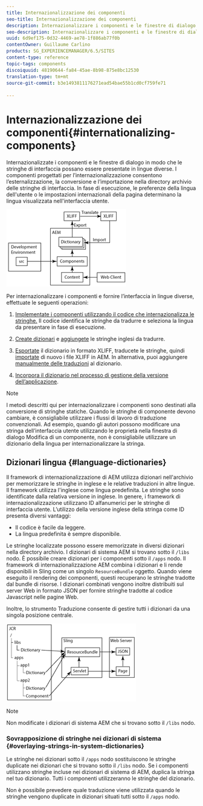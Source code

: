 ```yaml
---
title: Internazionalizzazione dei componenti
seo-title: Internazionalizzazione dei componenti
description: Internazionalizzare i componenti e le finestre di dialogo in modo che le stringhe di interfaccia possano essere presentate in lingue diverse
seo-description: Internazionalizzare i componenti e le finestre di dialogo in modo che le stringhe di interfaccia possano essere presentate in lingue diverse
uuid: 6d9ef175-0d32-4469-ae78-1f886ab77f0b
contentOwner: Guillaume Carlino
products: SG_EXPERIENCEMANAGER/6.5/SITES
content-type: reference
topic-tags: components
discoiquuid: 48190644-fa84-45ae-8b98-875e8bc12530
translation-type: tm+mt
source-git-commit: b3e1493811176271ead54bae55b1cd0cf759fe71

---
```



# Internazionalizzazione dei componenti{#internationalizing-components}

Internazionalizzate i componenti e le finestre di dialogo in modo che le stringhe di interfaccia possano essere presentate in lingue diverse. I componenti progettati per l’internazionalizzazione consentono l’esternalizzazione, la conversione e l’importazione nella directory archivio delle stringhe di interfaccia. In fase di esecuzione, le preferenze della lingua dell&#39;utente o le impostazioni internazionali della pagina determinano la lingua visualizzata nell&#39;interfaccia utente.

![chlimage_1-9](assets/chlimage_1-9a.png)

Per internazionalizzare i componenti e fornire l’interfaccia in lingue diverse, effettuate le seguenti operazioni:

1. [Implementate i componenti utilizzando il codice che internazionalizza le stringhe.](/help/sites-developing/i18n-dev.md) Il codice identifica le stringhe da tradurre e seleziona la lingua da presentare in fase di esecuzione.
1. [Create dizionari](/help/sites-developing/i18n-translator.md#creating-a-dictionary) e [aggiungete](/help/sites-developing/i18n-translator.md#adding-changing-and-removing-strings) le stringhe inglesi da tradurre.

1. [Esportate](/help/sites-developing/i18n-translator.md#exporting-a-dictionary) il dizionario in formato XLIFF, traducete le stringhe, quindi [importate](/help/sites-developing/i18n-translator.md#importing-a-dictionary) di nuovo i file XLIFF in AEM. In alternativa, puoi aggiungere [manualmente delle traduzioni](/help/sites-developing/i18n-translator.md#editing-translated-strings) al dizionario.

1. [Incorpora il dizionario nel processo di gestione della versione dell’applicazione](/help/sites-developing/i18n-translator.md#publishing-dictionaries).

>[!NOTE]
>
>I metodi descritti qui per internazionalizzare i componenti sono destinati alla conversione di stringhe statiche. Quando le stringhe di componente devono cambiare, è consigliabile utilizzare i flussi di lavoro di traduzione convenzionali. Ad esempio, quando gli autori possono modificare una stringa dell’interfaccia utente utilizzando le proprietà nella finestra di dialogo Modifica di un componente, non è consigliabile utilizzare un dizionario della lingua per internazionalizzare la stringa.

## Dizionari lingua {#language-dictionaries}

Il framework di internazionalizzazione di AEM utilizza dizionari nell&#39;archivio per memorizzare le stringhe in inglese e le relative traduzioni in altre lingue. Il framework utilizza l&#39;inglese come lingua predefinita. Le stringhe sono identificate dalla relativa versione in inglese. In genere, i framework di internazionalizzazione utilizzano ID alfanumerici per le stringhe di interfaccia utente. L’utilizzo della versione inglese della stringa come ID presenta diversi vantaggi:

* Il codice è facile da leggere.
* La lingua predefinita è sempre disponibile.

Le stringhe localizzate possono essere memorizzate in diversi dizionari nella directory archivio. I dizionari di sistema AEM si trovano sotto il `/libs` nodo. È possibile creare dizionari per i componenti sotto il `/apps` nodo. Il framework di internazionalizzazione AEM combina i dizionari e li rende disponibili in Sling come un singolo `ResourceBundle` oggetto. Quando viene eseguito il rendering dei componenti, questi recuperano le stringhe tradotte dal bundle di risorse. I dizionari combinati vengono inoltre distribuiti sul server Web in formato JSON per fornire stringhe tradotte al codice Javascript nelle pagine Web.

Inoltre, lo strumento [](/help/sites-developing/i18n-translator.md) Traduzione consente di gestire tutti i dizionari da una singola posizione centrale.

![chlimage_1-10](assets/chlimage_1-10a.png)

>[!NOTE]
>
>Non modificate i dizionari di sistema AEM che si trovano sotto il `/libs` nodo.

### Sovrapposizione di stringhe nei dizionari di sistema {#overlaying-strings-in-system-dictionaries}

Le stringhe nei dizionari sotto il `/apps` nodo sostituiscono le stringhe duplicate nei dizionari che si trovano sotto il `/libs` nodo. Se i componenti utilizzano stringhe incluse nei dizionari di sistema di AEM, duplica la stringa nel tuo dizionario. Tutti i componenti utilizzeranno le stringhe del dizionario.

Non è possibile prevedere quale traduzione viene utilizzata quando le stringhe vengono duplicate in dizionari situati tutti sotto il `/apps` nodo.
